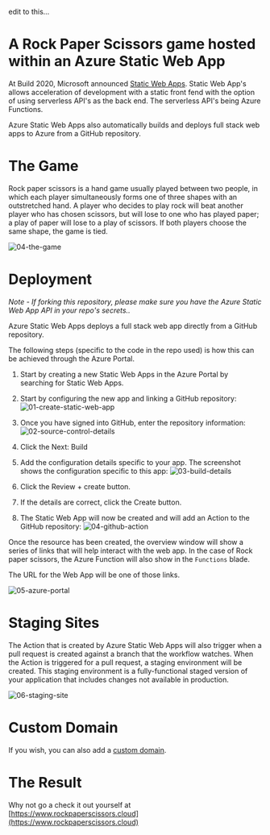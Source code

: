 edit to this...

# A Rock Paper Scissors game hosted within an Azure Static Web App

At Build 2020, Microsoft announced [Static Web Apps](https://azure.microsoft.com/en-gb/services/app-service/static/). Static Web App's allows acceleration of development with a static front fend with the option of using serverless API's as the back end. The serverless API's being Azure Functions.

Azure Static Web Apps also automatically builds and deploys full stack web apps to Azure from a GitHub repository.

# The Game
Rock paper scissors is a hand game usually played between two people, in which each player simultaneously forms one of three shapes with an outstretched hand. A player who decides to play rock will beat another player who has chosen scissors, but will lose to one who has played paper; a play of paper will lose to a play of scissors. If both players choose the same shape, the game is tied.

![04-the-game](assets/00-the-game.png)

# Deployment

*Note - If forking this repository, please make sure you have the Azure Static Web App API in your repo's secrets..*

Azure Static Web Apps deploys a full stack web app directly from a GitHub repository.

The following steps (specific to the code in the repo used) is how this can be achieved through the Azure Portal.

1. Start by creating a new Static Web Apps in the Azure Portal by searching for Static Web Apps.

2. Start by configuring the new app and linking a GitHub repository:
![01-create-static-web-app](assets/01-create-static-web-app.png)

3. Once you have signed into GitHub, enter the repository information:
![02-source-control-details](assets/02-source-control-details.png)

4. Click the Next: Build

5. Add the configuration details specific to your app. The screenshot shows the configuration specific to this app:
![03-build-details](assets/03-build-details.png)

6. Click the Review + create button.

7. If the details are correct, click the Create button.

8. The Static Web App will now be created and will add an Action to the GitHub repository:
![04-github-action](assets/04-github-action.png)

Once the resource has been created, the overview window will show a series of links that will help interact with the web app. In the case of Rock paper scissors, the Azure Function will also show in the `Functions` blade.

The URL for the Web App will be one of those links.

![05-azure-portal](assets/05-azure-portal.png)

# Staging Sites
The Action that is created by Azure Static Web Apps will also trigger when a pull request is created against a branch that the workflow watches. When the Action is triggered for a pull request, a staging environment will be created. This staging environment is a fully-functional staged version of your application that includes changes not available in production.

![06-staging-site](assets/06-staging-site.png)

# Custom Domain
If you wish, you can also add a [custom domain](https://docs.microsoft.com/en-gb/azure/static-web-apps/custom-domain).

# The Result
Why not go a check it out yourself at [https://www.rockpaperscissors.cloud](https://www.rockpaperscissors.cloud)
